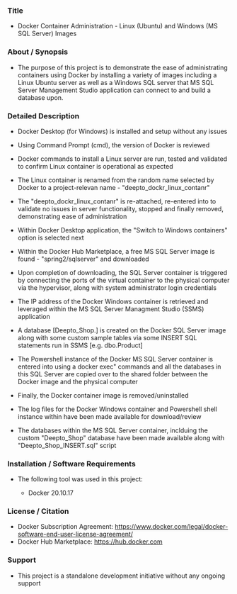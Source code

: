 ### Title

* Docker Container Administration - Linux (Ubuntu) and Windows (MS SQL Server) Images

### About / Synopsis

* The purpose of this project is to demonstrate the ease of administrating containers using Docker by installing a variety of images including a Linux Ubuntu server as well as a Windows SQL server that MS SQL Server Management Studio application can connect to and build a database upon.

### Detailed Description 

* Docker Desktop (for Windows) is installed and setup without any issues

* Using Command Prompt (cmd), the version of Docker is reviewed

* Docker commands to install a Linux server are run, tested and validated to confirm Linux container is operational as expected

* The Linux container is renamed from the random name selected by Docker to a project-relevan name - "deepto_dockr_linux_contanr"

* The "deepto_dockr_linux_contanr" is re-attached, re-entered into to validate no issues in server functionality, stopped and finally removed, demonstrating ease of administration


* Within Docker Desktop application, the "Switch to Windows containers" option is selected next

* Within the Docker Hub Marketplace, a free MS SQL Server image is found - "spring2/sqlserver" and downloaded

* Upon completion of downloading, the SQL Server container is triggered by connecting the ports of the virtual container to the physical computer via the hypervisor, along with system administrator login credentials

* The IP address of the Docker Windows container is retrieved and leveraged within the MS SQL Server Managment Studio (SSMS) application


* A database [Deepto_Shop.] is created on the Docker SQL Server image along with some custom sample tables via some INSERT SQL statements run in SSMS [e.g. dbo.Product]

* The Powershell instance of the Docker MS SQL Server container is entered into using a docker exec" commands and all the databases in this SQL Server are copied over to the shared folder between the Docker image and the physical computer

* Finally, the Docker container image is removed/uninstalled

* The log files for the Docker Windows container and Powershell shell instance within have been made available for download/review

* The databases within the MS SQL Server container, inclduing the custom "Deepto_Shop" database have been made available along with "Deepto_Shop_INSERT.sql" script


### Installation / Software Requirements

* The following tool was used in this project:

	* Docker 20.10.17
	

### License / Citation

* Docker Subscription Agreement: https://www.docker.com/legal/docker-software-end-user-license-agreement/
* Docker Hub Marketplace: https://hub.docker.com


### Support

* This project is a standalone development initiative without any ongoing support

